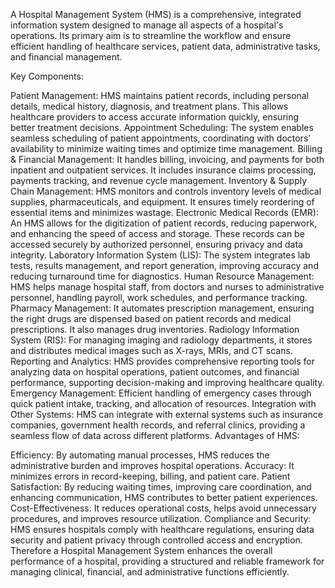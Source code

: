 A Hospital Management System (HMS) is a comprehensive, integrated information system designed to manage all aspects of a hospital's operations. Its primary aim is to streamline the workflow and ensure efficient handling of healthcare services, patient data, administrative tasks, and financial management.

Key Components:

Patient Management: HMS maintains patient records, including personal details, medical history, diagnosis, and treatment plans. This allows healthcare providers to access accurate information quickly, ensuring better treatment decisions.
Appointment Scheduling: The system enables seamless scheduling of patient appointments, coordinating with doctors’ availability to minimize waiting times and optimize time management.
Billing & Financial Management: It handles billing, invoicing, and payments for both inpatient and outpatient services. It includes insurance claims processing, payments tracking, and revenue cycle management.
Inventory & Supply Chain Management: HMS monitors and controls inventory levels of medical supplies, pharmaceuticals, and equipment. It ensures timely reordering of essential items and minimizes wastage.
Electronic Medical Records (EMR): An HMS allows for the digitization of patient records, reducing paperwork, and enhancing the speed of access and storage. These records can be accessed securely by authorized personnel, ensuring privacy and data integrity.
Laboratory Information System (LIS): The system integrates lab tests, results management, and report generation, improving accuracy and reducing turnaround time for diagnostics.
Human Resource Management: HMS helps manage hospital staff, from doctors and nurses to administrative personnel, handling payroll, work schedules, and performance tracking.
Pharmacy Management: It automates prescription management, ensuring the right drugs are dispensed based on patient records and medical prescriptions. It also manages drug inventories.
Radiology Information System (RIS): For managing imaging and radiology departments, it stores and distributes medical images such as X-rays, MRIs, and CT scans.
Reporting and Analytics: HMS provides comprehensive reporting tools for analyzing data on hospital operations, patient outcomes, and financial performance, supporting decision-making and improving healthcare quality.
Emergency Management: Efficient handling of emergency cases through quick patient intake, tracking, and allocation of resources.
Integration with Other Systems: HMS can integrate with external systems such as insurance companies, government health records, and referral clinics, providing a seamless flow of data across different platforms.
Advantages of HMS:

Efficiency: By automating manual processes, HMS reduces the administrative burden and improves hospital operations.
Accuracy: It minimizes errors in record-keeping, billing, and patient care.
Patient Satisfaction: By reducing waiting times, improving care coordination, and enhancing communication, HMS contributes to better patient experiences.
Cost-Effectiveness: It reduces operational costs, helps avoid unnecessary procedures, and improves resource utilization.
Compliance and Security: HMS ensures hospitals comply with healthcare regulations, ensuring data security and patient privacy through controlled access and encryption.
Therefore a Hospital Management System enhances the overall performance of a hospital, providing a structured and reliable framework for managing clinical, financial, and administrative functions efficiently.

